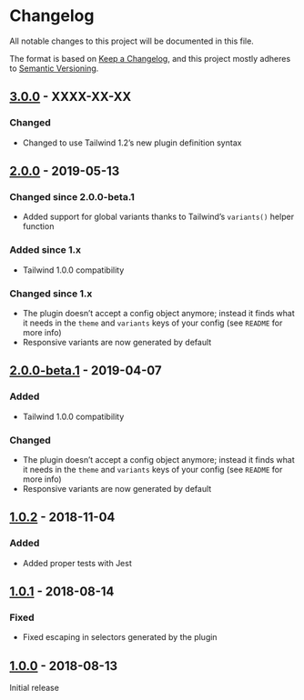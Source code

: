 # Changelog

All notable changes to this project will be documented in this file.

The format is based on [Keep a Changelog](https://keepachangelog.com/en/1.0.0/),
and this project mostly adheres to [Semantic Versioning](https://semver.org/spec/v2.0.0.html).

## [3.0.0] - XXXX-XX-XX

### Changed
- Changed to use Tailwind 1.2’s new plugin definition syntax

## [2.0.0] - 2019-05-13

### Changed since 2.0.0-beta.1
- Added support for global variants thanks to Tailwind’s `variants()` helper function

### Added since 1.x
- Tailwind 1.0.0 compatibility

### Changed since 1.x
- The plugin doesn’t accept a config object anymore; instead it finds what it needs in the `theme` and `variants` keys of your config (see `README` for more info)
- Responsive variants are now generated by default

## [2.0.0-beta.1] - 2019-04-07

### Added
- Tailwind 1.0.0 compatibility

### Changed
- The plugin doesn’t accept a config object anymore; instead it finds what it needs in the `theme` and `variants` keys of your config (see `README` for more info)
- Responsive variants are now generated by default

## [1.0.2] - 2018-11-04

### Added
- Added proper tests with Jest

## [1.0.1] - 2018-08-14

### Fixed
- Fixed escaping in selectors generated by the plugin

## [1.0.0] - 2018-08-13

Initial release

[Unreleased]: https://github.com/benface/tailwindcss-filters/compare/v3.0.0...HEAD
[3.0.0]: https://github.com/benface/tailwindcss-filters/compare/v2.0.0...v3.0.0
[2.0.0]: https://github.com/benface/tailwindcss-filters/compare/v2.0.0-beta.1...v2.0.0
[2.0.0-beta.1]: https://github.com/benface/tailwindcss-filters/compare/v1.0.2...v2.0.0-beta.1
[1.0.2]: https://github.com/benface/tailwindcss-filters/compare/v1.0.1...v1.0.2
[1.0.1]: https://github.com/benface/tailwindcss-filters/compare/v1.0.0...v1.0.1
[1.0.0]: https://github.com/benface/tailwindcss-filters/releases/tag/v1.0.0
